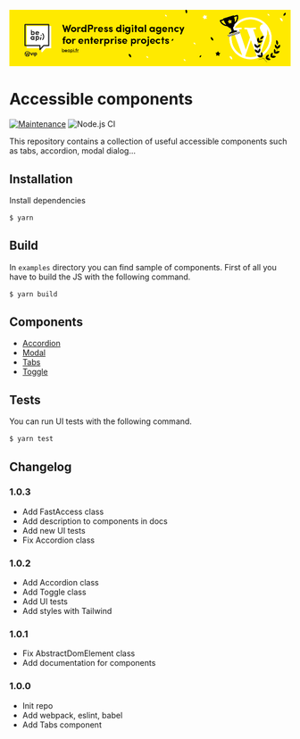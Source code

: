 [![Be API Github Banner](.github/banner-github.png)](https://beapi.fr)

# Accessible components
[![Maintenance](https://img.shields.io/badge/Maintained%3F-yes-green.svg)](https://GitHub.com/Naereen/StrapDown.js/graphs/commit-activity)
![Node.js CI](https://github.com/BeAPI/beapi-frontend-framework/workflows/Node.js%20CI/badge.svg?branch=master)

This repository contains a collection of useful accessible components such as tabs, accordion, modal dialog...

## Installation

Install dependencies
```bash
$ yarn
```

## Build

In `examples` directory you can find sample of components. First of all you have to build the JS with the following command.
```bash
$ yarn build
```

## Components
*   [Accordion](examples/accessible-accordion/)
*   [Modal](examples/accessible-modal/)
*   [Tabs](examples/accessible-tabs/)
*   [Toggle](examples/accessible-toggle/)

## Tests

You can run UI tests with the following command.
```bash
$ yarn test
```

## Changelog

### 1.0.3
*   Add FastAccess class
*   Add description to components in docs
*   Add new UI tests
*   Fix Accordion class

### 1.0.2
*   Add Accordion class
*   Add Toggle class
*   Add UI tests
*   Add styles with Tailwind

### 1.0.1
*   Fix AbstractDomElement class
*   Add documentation for components

### 1.0.0
*   Init repo
*   Add webpack, eslint, babel
*   Add Tabs component
